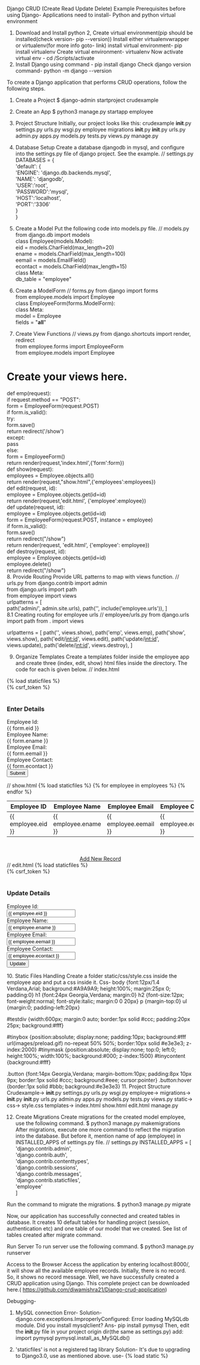 Django CRUD (Create Read Update Delete) Example
Prerequisites before using Django-
Applications need to install- Python and python virtual environment
1. Download and Install python
2, Create virtual environment(pip should be installed(check version- pip --version))
Install either virtualenvwrapper or virtualenv(for more info goto- link)
install virtual environment- pip install virtualenv
Create virtual environment- virtualenv <virtual-env>
Now activate virtual env - cd <virtual-env>/Scripts/activate
3. Install Django using command -
pip install django
Check django version command-
	python -m django --version


To create a Django application that performs CRUD operations, follow the following steps.
1. Create a Project
$ django-admin startproject crudexample  
2. Create an App
$ python3 manage.py startapp employee  
3. Project Structure
Initially, our project looks like this:
crudexample
	__init__.py
	settings.py
	urls.py
	wsgi.py
employee
	migrations
		__init__.py
	__init__.py
	urls.py
	admin.py
	apps.py
	models.py
	tests.py
	views.py
manage.py

4. Database Setup
Create a database djangodb in mysql, and configure into the settings.py file of django project. See the example.
// settings.py
DATABASES = {  
    'default': {  
        'ENGINE': 'django.db.backends.mysql',  
        'NAME': 'djangodb',  
        'USER':'root',  
        'PASSWORD':'mysql',  
        'HOST':'localhost',  
        'PORT':'3306'  
    }  
}  
5. Create a Model
Put the following code into models.py file.
// models.py
from django.db import models  
class Employee(models.Model):  
    eid = models.CharField(max_length=20)  
    ename = models.CharField(max_length=100)  
    eemail = models.EmailField()  
    econtact = models.CharField(max_length=15)  
    class Meta:  
        db_table = "employee"  
6. Create a ModelForm
// forms.py
from django import forms  
from employee.models import Employee  
class EmployeeForm(forms.ModelForm):  
    class Meta:  
        model = Employee  
        fields = "__all__"  
7. Create View Functions
// views.py
from django.shortcuts import render, redirect  
from employee.forms import EmployeeForm  
from employee.models import Employee  
# Create your views here.  
def emp(request):  
    if request.method == "POST":  
        form = EmployeeForm(request.POST)  
        if form.is_valid():  
            try:  
                form.save()  
                return redirect('/show')  
            except:  
                pass  
    else:  
        form = EmployeeForm()  
    return render(request,'index.html',{'form':form})  
def show(request):  
    employees = Employee.objects.all()  
    return render(request,"show.html",{'employees':employees})  
def edit(request, id):  
    employee = Employee.objects.get(id=id)  
    return render(request,'edit.html', {'employee':employee})  
def update(request, id):  
    employee = Employee.objects.get(id=id)  
    form = EmployeeForm(request.POST, instance = employee)  
    if form.is_valid():  
        form.save()  
        return redirect("/show")  
    return render(request, 'edit.html', {'employee': employee})  
def destroy(request, id):  
    employee = Employee.objects.get(id=id)  
    employee.delete()  
    return redirect("/show")  
8. Provide Routing
Provide URL patterns to map with views function.
// urls.py
from django.contrib import admin  
from django.urls import path  
from employee import views  
urlpatterns = [  
    path('admin/', admin.site.urls),
      path('', include('employee.urls')),
]  
8.1 Creating routing for employee urls
// employee/urls.py
from django.urls import path
from . import views

urlpatterns = [
    path('', views.show),
    path('emp', views.emp),
    path('show', views.show),
    path('edit/<int:id>', views.edit),
    path('update/<int:id>', views.update),
    path('delete/<int:id>', views.destroy),
]

9. Organize Templates
Create a templates folder inside the employee app and create three (index, edit, show) html files inside the directory. The code for each is given below.
// index.html
<!DOCTYPE html>  
<html lang="en">  
<head>  
    <meta charset="UTF-8">  
    <title>Index</title>  
    {% load staticfiles %}  
    <link rel="stylesheet" href="{% static 'css/style.css' %}"/>  
</head>  
<body>  
<form method="POST" class="post-form" action="/emp">  
        {% csrf_token %}  
    <div class="container">  
<br>  
    <div class="form-group row">  
    <label class="col-sm-1 col-form-label"></label>  
    <div class="col-sm-4">  
    <h3>Enter Details</h3>  
    </div>  
  </div>  
    <div class="form-group row">  
    <label class="col-sm-2 col-form-label">Employee Id:</label>  
    <div class="col-sm-4">  
      {{ form.eid }}  
    </div>  
  </div>  
  <div class="form-group row">  
    <label class="col-sm-2 col-form-label">Employee Name:</label>  
    <div class="col-sm-4">  
      {{ form.ename }}  
    </div>  
  </div>  
    <div class="form-group row">  
    <label class="col-sm-2 col-form-label">Employee Email:</label>  
    <div class="col-sm-4">  
      {{ form.eemail }}  
    </div>  
  </div>  
    <div class="form-group row">  
    <label class="col-sm-2 col-form-label">Employee Contact:</label>  
    <div class="col-sm-4">  
      {{ form.econtact }}  
    </div>  
  </div>  
    <div class="form-group row">  
    <label class="col-sm-1 col-form-label"></label>  
    <div class="col-sm-4">  
    <button type="submit" class="btn btn-primary">Submit</button>  
    </div>  
  </div>  
    </div>  
</form>  
</body>  
</html>  
// show.html
<!DOCTYPE html>  
<html lang="en">  
<head>  
    <meta charset="UTF-8">  
    <title>Employee Records</title>  
     {% load staticfiles %}  
    <link rel="stylesheet" href="{% static 'css/style.css' %}"/>  
</head>  
<body>  
<table class="table table-striped table-bordered table-sm">  
    <thead class="thead-dark">  
    <tr>  
        <th>Employee ID</th>  
        <th>Employee Name</th>  
        <th>Employee Email</th>  
        <th>Employee Contact</th>  
        <th>Actions</th>  
    </tr>  
    </thead>  
    <tbody>  
{% for employee in employees %}  
    <tr>  
        <td>{{ employee.eid }}</td>  
        <td>{{ employee.ename }}</td>  
        <td>{{ employee.eemail }}</td>  
        <td>{{ employee.econtact }}</td>  
        <td>  
            <a href="/edit/{{ employee.id }}"><span class="glyphicon glyphicon-pencil" >Edit</span></a>  
            <a href="/delete/{{ employee.id }}">Delete</a>  
        </td>  
    </tr>  
{% endfor %}  
    </tbody>  
</table>  
<br>  
<br>  
<center><a href="/emp" class="btn btn-primary">Add New Record</a></center>  
</body>  
</html>  
// edit.html
<!DOCTYPE html>  
<html lang="en">  
<head>  
    <meta charset="UTF-8">  
    <title>Index</title>  
    {% load staticfiles %}  
    <link rel="stylesheet" href="{% static 'css/style.css' %}"/>  
</head>  
<body>  
<form method="POST" class="post-form" action="/update/{{employee.id}}">  
        {% csrf_token %}  
    <div class="container">  
<br>  
    <div class="form-group row">  
    <label class="col-sm-1 col-form-label"></label>  
    <div class="col-sm-4">  
    <h3>Update Details</h3>  
    </div>  
  </div>  
    <div class="form-group row">  
    <label class="col-sm-2 col-form-label">Employee Id:</label>  
    <div class="col-sm-4">  
        <input type="text" name="eid" id="id_eid" required maxlength="20" value="{{ employee.eid }}"/>  
    </div>  
  </div>  
  <div class="form-group row">  
    <label class="col-sm-2 col-form-label">Employee Name:</label>  
    <div class="col-sm-4">  
        <input type="text" name="ename" id="id_ename" required maxlength="100" value="{{ employee.ename }}" />  
    </div>  
  </div>  
    <div class="form-group row">  
    <label class="col-sm-2 col-form-label">Employee Email:</label>  
    <div class="col-sm-4">  
        <input type="email" name="eemail" id="id_eemail" required maxlength="254" value="{{ employee.eemail }}" />  
    </div>  
  </div>  
    <div class="form-group row">  
    <label class="col-sm-2 col-form-label">Employee Contact:</label>  
    <div class="col-sm-4">  
        <input type="text" name="econtact" id="id_econtact" required maxlength="15" value="{{ employee.econtact }}" />  
    </div>  
  </div>  
    <div class="form-group row">  
    <label class="col-sm-1 col-form-label"></label>  
    <div class="col-sm-4">  
    <button type="submit" class="btn btn-success">Update</button>  
    </div>  
  </div>  
    </div>  
</form>  
</body>  
</html>  
10. Static Files Handling
Create a folder static/css/style.css inside the employee app and put a css inside it. Css-
body {font:12px/1.4 Verdana,Arial; background:#A9A9A9; height:100%; margin:25px 0; padding:0}
h1 {font:24px Georgia,Verdana; margin:0}
h2 {font-size:12px; font-weight:normal; font-style:italic; margin:0 0 20px}
p {margin-top:0}
ul {margin:0; padding-left:20px}

#testdiv {width:600px; margin:0 auto; border:1px solid #ccc; padding:20px 25px; background:#fff}

#tinybox {position:absolute; display:none; padding:10px; background:#fff url(images/preload.gif) no-repeat 50% 50%; border:10px solid #e3e3e3; z-index:2000}
#tinymask {position:absolute; display:none; top:0; left:0; height:100%; width:100%; background:#000; z-index:1500}
#tinycontent {background:#fff}

.button {font:14px Georgia,Verdana; margin-bottom:10px; padding:8px 10px 9px; border:1px solid #ccc; background:#eee; cursor:pointer}
.button:hover {border:1px solid #bbb; background:#e3e3e3}
11. Project Structure
Crudexample->
	__init__.py
	settings.py
	urls.py
	wsgi.py
employee->
	migrations->
		__init__.py
	__init__.py
	urls.py
	admin.py
	apps.py
	models.py
	tests.py
	views.py
	static->
		css->
			style.css
	templates->
		index.html
		show.html
		edit.html
	manage.py
	
12. Create Migrations
Create migrations for the created model employee, use the following command.
$ python3 manage.py makemigrations  
After migrations, execute one more command to reflect the migration into the database. But before it, mention name of app (employee) in INSTALLED_APPS of settings.py file.
// settings.py
INSTALLED_APPS = [  
    'django.contrib.admin',  
    'django.contrib.auth',  
    'django.contrib.contenttypes',  
    'django.contrib.sessions',  
    'django.contrib.messages',  
    'django.contrib.staticfiles',  
    'employee'  
]  

Run the command to migrate the migrations.
$ python3 manage.py migrate  

Now, our application has successfully connected and created tables in database. It creates 10 default tables for handling project (session, authentication etc) and one table of our model that we created.
See list of tables created after migrate command.

Run Server
To run server use the following command.
$ python3 manage.py runserver  

Access to the Browser
Access the application by entering localhost:8000/, it will show all the available employee records.
Initially, there is no record. So, it shows no record message. 
Well, we have successfully created a CRUD application using Django.
This complete project can be downloaded here.( https://github.com/diwamishra21/Django-crud-application)

Debugging-

1. MySQL connection Error-
Solution-
django.core.exceptions.ImproperlyConfigured: Error loading MySQLdb module.
Did you install mysqlclient?
Ans-
pip install pymysql
Then, edit the __init__.py file in your project origin dir(the same as settings.py)
add:
import pymysql
pymysql.install_as_MySQLdb()

2. 'staticfiles' is not a registered tag library
Solution-
It's due to upgrading to Django3.0, use as mentioned above.
use-
{% load static %}
